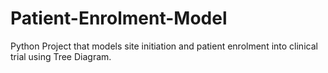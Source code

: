 # Patient-Enrolment-Model
Python Project that models site initiation and patient enrolment into clinical trial using Tree Diagram.
